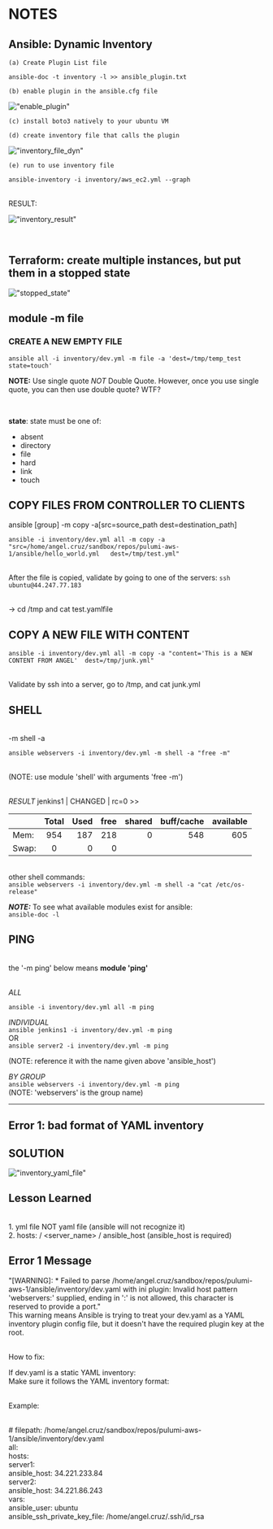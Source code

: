 # NOTES

## Ansible: Dynamic Inventory

    (a) Create Plugin List file

```ansible-doc -t inventory -l >> ansible_plugin.txt```

    (b) enable plugin in the ansible.cfg file
!["enable_plugin"](images/enable_plugin.png)


    (c) install boto3 natively to your ubuntu VM

    (d) create inventory file that calls the plugin

!["inventory_file_dyn"](images/inv_file_dynamic.png)

    (e) run to use inventory file
    
```ansible-inventory -i inventory/aws_ec2.yml --graph```

<br>RESULT:<br>

!["inventory_result"](images/inv_result.png)

<br>





## Terraform: create multiple instances, but put them in a stopped state

!["stopped_state"](images/stopped_state.png)


## module -m file

### CREATE A NEW EMPTY FILE 
```ansible all -i inventory/dev.yml -m file -a 'dest=/tmp/temp_test state=touch'```

__NOTE:__ Use single quote *NOT* Double Quote.  However, once you use single quote, you can then use double quote?  WTF?

<br>

__state__: state must be one of: <br>
- absent
- directory
- file
- hard
- link
- touch


## COPY FILES FROM CONTROLLER TO CLIENTS

ansible [group] -m copy -a[src=source_path dest=destination_path]

```ansible -i inventory/dev.yml all -m copy -a "src=/home/angel.cruz/sandbox/repos/pulumi-aws-1/ansible/hello_world.yml   dest=/tmp/test.yml"```

<br> After the file is copied, validate by going to one of the servers:
```ssh ubuntu@44.247.77.183```

<br> -> cd /tmp and cat test.yamlfile


## COPY A NEW FILE WITH CONTENT
```ansible -i inventory/dev.yml all -m copy -a "content='This is a NEW CONTENT FROM ANGEL'  dest=/tmp/junk.yml"```

<br> Validate by ssh into a server, go to /tmp, and cat junk.yml




## SHELL
<br> -m shell -a <shell executable>
<br>
```
ansible webservers -i inventory/dev.yml -m shell -a "free -m"
```
<br>(NOTE: use module 'shell' with arguments 'free -m')<br>

<br>*RESULT*
jenkins1 | CHANGED | rc=0 >> <br>


|               | Total     | Used  |free  |shared|buff/cache|available|
| ------------- |:---------:| -----:|-----:|-----:|    -----:|   -----:|
| Mem:          | 954       |187    |218   |0     |548       |605      |
| Swap:         |0          |0      |0

<br>other shell commands:
<br> ```ansible webservers -i inventory/dev.yml -m shell -a "cat /etc/os-release"```

***NOTE:***
To see what available modules exist for ansible:<br>
```ansible-doc -l```


## PING
<br> the '-m ping' below means **module 'ping'**

<br>*ALL*

```
ansible -i inventory/dev.yml all -m ping
```
*INDIVIDUAL* <br>
```ansible jenkins1 -i inventory/dev.yml -m ping``` <br>
OR <br>
```ansible server2 -i inventory/dev.yml -m ping``` <br>

(NOTE: reference it with the name given above 'ansible_host') <br>

*BY GROUP* <br>
```ansible webservers -i inventory/dev.yml -m ping``` <br>
(NOTE: 'webservers' is the group name) <br>

---

## Error 1: bad format of YAML inventory

## SOLUTION 
!["inventory_yaml_file"](images/inventory_yaml.png)

## Lesson Learned
<br>1. yml file NOT yaml file (ansible will not recognize it)
<br>2. hosts: / <server_name> / ansible_host (ansible_host is required)


## Error 1 Message

"[WARNING]:  * Failed to parse /home/angel.cruz/sandbox/repos/pulumi-aws-1/ansible/inventory/dev.yaml
with ini plugin: Invalid host pattern 'webservers:' supplied, ending in ':' is not allowed, this
character is reserved to provide a port."
<br>
This warning means Ansible is trying to treat your dev.yaml as a YAML inventory plugin config file, but it doesn't have the required plugin key at the root.

<br>How to fix:<br>

If dev.yaml is a static YAML inventory:
<br>Make sure it follows the YAML inventory format:

<br>Example:


<br># filepath: /home/angel.cruz/sandbox/repos/pulumi-aws-1/ansible/inventory/dev.yaml
<br>all:  
<br>  hosts:    
<br>    server1:      
<br>      ansible_host: 34.221.233.84    
<br>    server2:      
<br>      ansible_host: 34.221.86.243  
<br>   vars:    
<br>     ansible_user: ubuntu    
<br>     ansible_ssh_private_key_file: /home/angel.cruz/.ssh/id_rsa

